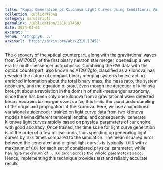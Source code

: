 ```yaml
---
title: "Rapid Generation of Kilonova Light Curves Using Conditional Variational Autoencoder"
collection: publications
category: manuscripts
permalink: /publication/2310.17450/
date: 2024-01-01
excerpt: ''
venue: 'Astrophys. J.'
arxivurl: 'https://arxiv.org/abs/2310.17450'
---
```

<p>The discovery of the optical counterpart, along with the gravitational waves from GW170817, of the first binary neutron star merger, opened up a new era for multi-messenger astrophysics. Combining the GW data with the optical counterpart, also known as AT2017gfo, classified as a kilonova, has revealed the nature of compact binary merging systems by extracting enriched information about the total binary mass, the mass ratio, the system geometry, and the equation of state. Even though the detection of kilonova brought about a revolution in the domain of multi-messenger astronomy, since there has been only one kilonova from a gravitational wave detected binary neutron star merger event so far, this limits the exact understanding of the origin and propagation of the kilonova. Here, we use a conditional variational autoencoder trained on light curve data from two kilonova models having different temporal lengths, and consequently, generate kilonova light curves rapidly based on physical parameters of our choice with good accuracy. Once trained, the time scale for light curve generation is of the order of a few milliseconds, thus speeding up generating light curves by <math xmlns="http://www.w3.org/1998/Math/MathML" display="inline"><mrow><mn>1000</mn></mrow></math> times compared to the simulation. The mean squared error between the generated and original light curves is typically <math xmlns="http://www.w3.org/1998/Math/MathML" display="inline"><mrow><mn>0.015</mn></mrow></math> with a maximum of <math xmlns="http://www.w3.org/1998/Math/MathML" display="inline"><mrow><mn>0.08</mn></mrow></math> for each set of considered physical parameter; while having a maximum of <math xmlns="http://www.w3.org/1998/Math/MathML" display="inline"><mrow><mo>&#x02248;</mo><mn>0.6</mn></mrow></math> error across the whole parameter space. Hence, implementing this technique provides fast and reliably accurate results.</p>
